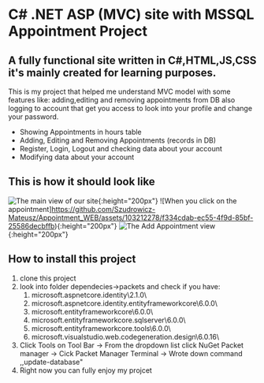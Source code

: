 # C# .NET ASP (MVC) site with MSSQL Appointment Project

## A fully functional site written in C#,HTML,JS,CSS it's mainly created for learning purposes.

This is my project that helped me understand MVC model with some features like: adding,editing and removing appointments from DB also logging to account that get you access to look into your profile and change your password.

* Showing Appointments in hours table
* Adding, Editing and Removing Appointments (records in DB)
* Register, Login, Logout and checking data about your account
* Modifying data about your account

## This is how it should look like
![The main view of our site](https://github.com/Szudrowicz-Mateusz/Appointment_WEB/assets/103212278/8a55f7be-7529-4e51-96aa-190a4723feb3){:height="200px"}
![When you click on the appointment]https://github.com/Szudrowicz-Mateusz/Appointment_WEB/assets/103212278/f334cdab-ec55-4f9d-85bf-25586decbffb){:height="200px"}
![The Add Appointment view](https://github.com/Szudrowicz-Mateusz/Appointment_WEB/assets/103212278/2f205060-62c8-4c71-b913-060b9c86b872){:height="200px"}

## How to install this project

1. clone this project
2. look into folder dependecies->packets and check if you have:
   1. microsoft.aspnetcore.identity\2.1.0\
   2. microsoft.aspnetcore.identity.entityframeworkcore\6.0.0\
   3. microsoft.entityframeworkcore\6.0.0\
   4. microsoft.entityframeworkcore.sqlserver\6.0.0\
   5. microsoft.entityframeworkcore.tools\6.0.0\
   6. microsoft.visualstudio.web.codegeneration.design\6.0.16\
3. Click Tools on Tool Bar -> From the dropdown list click NuGet Packet manager -> Cick Packet Manager Terminal -> Wrote down command ,,update-database"
4. Right now you can fully enjoy my projcet







